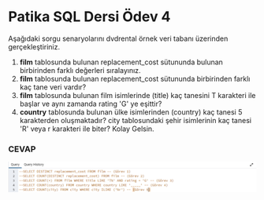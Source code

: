 # Patika SQL Dersi Ödev 4
Aşağıdaki sorgu senaryolarını dvdrental örnek veri tabanı üzerinden gerçekleştiriniz.

1. **film** tablosunda bulunan replacement_cost sütununda bulunan birbirinden farklı değerleri sıralayınız.
2. **film** tablosunda bulunan replacement_cost sütununda birbirinden farklı kaç tane veri vardır?
3. **film** tablosunda bulunan film isimlerinde (title) kaç tanesini T karakteri ile başlar ve aynı zamanda rating 'G' ye eşittir?
4. **country** tablosunda bulunan ülke isimlerinden (country) kaç tanesi 5 karakterden oluşmaktadır?
city tablosundaki şehir isimlerinin kaç tanesi 'R' veya r karakteri ile biter?
Kolay Gelsin.

### CEVAP
![Cevap](/Odev_4/Odev4.png "Ödev 4")
